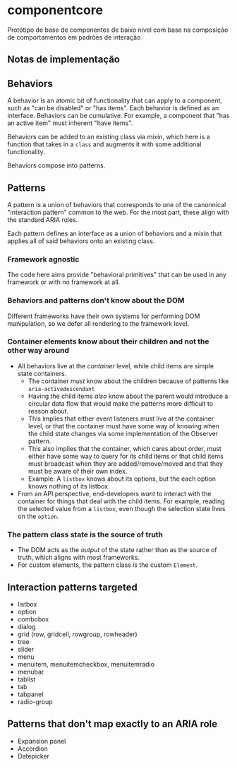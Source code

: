 # componentcore
Protótipo de base de componentes de baixo nível com base na composição de comportamentos em padrões de interação

## Notas de implementação

## Behaviors
A behavior is an atomic bit of functionality that can apply to a component, such as
"can be disabled" or "has items". Each behavior is defined as an interface. Behaviors can be
cumulative. For example, a component that "has an active item" must inherent "have items".

Behaviors can be added to an existing class via mixin, which here is a function that takes
in a `class` and augments it with some additional functionality.

Behaviors compose into patterns.

## Patterns
A pattern is a union of behaviors that corresponds to one of the canonnical "interaction pattern"
common to the web. For the most part, these align with the standard ARIA roles.

Each pattern defines an interface as a union of behaviors and a mixin that applies all of said
behaviors onto an existing class.

### Framework agnostic
The code here aims provide "behavioral primitives" that can be used in any framework or with
no framework at all.

### Behaviors and patterns don't know about the DOM
Different frameworks have their own systems for performing DOM manipulation, so we defer
all rendering to the framework level.

### Container elements know about their children and not the other way around
* All behaviors live at the _container_ level, while child items are simple state containers.
  * The container *must* know about the children because of patterns like `aria-activedescendant`
  * Having the child items _also_ know about the parent would introduce a circular data flow that
    would make the patterns more difficult to reason about.
  * This implies that either event listeners must live at the container level, or that the container
    must have some way of knowing when the child state changes via some implementation of the
    Observer pattern.
  * This also implies that the container, which cares about order, must either have some way to
    query for its child items or that child items must broadcast when they are added/remove/moved
    and that they must be aware of their own index.
  * Example: A `listbox` knows about its options, but the each option knows nothing of its listbox.
* From an API perspective, end-developers *want* to interact with the container for things that
  deal with the child items. For example, reading the selected value from a `listbox`, even though
  the selection state lives on the `option`.

### The pattern class state is the source of truth
* The DOM acts as the _output_ of the state rather than as the source of truth, which aligns with
most frameworks.
* For custom elements, the pattern class _is_ the custom `Element`.


## Interaction patterns targeted
* listbox
* option
* combobox
* dialog
* grid (row, gridcell, rowgroup, rowheader)
* tree
* slider
* menu
* menuitem, menuitemcheckbox, menuitemradio
* menubar
* tablist
* tab
* tabpanel
* radio-group

## Patterns that don't map exactly to an ARIA role
* Expansion panel
* Accordion
* Datepicker
